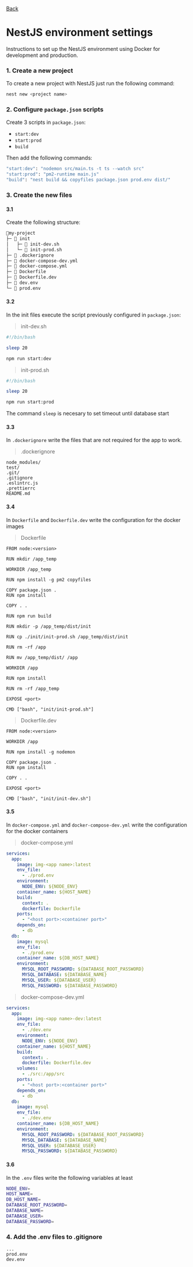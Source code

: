 [Back](../NestJS.md)

# NestJS environment settings

Instructions to set up the NestJS environment using Docker for development and production.


### 1. Create a new project
To create a new project with NestJS just run the following command:

```bash
nest new <project name>
```

### 2. Configure `package.json` scripts
Create 3 scripts in `package.json`:

- `start:dev`
- `start:prod`
- `build`

Then add the following commands:

```bash
"start:dev": "nodemon src/main.ts -t ts --watch src"
"start:prod": "pm2-runtime main.js"
"build": "nest build && copyfiles package.json prod.env dist/"
```

### 3. Create the new files
#### 3.1
Create the following structure:

```bash
📂my-project
├─ 📂 init
│   ├─ 📄 init-dev.sh
│   └─ 📄 init-prod.sh
├─ 📄 .dockerignore
├─ 📄 docker-compose-dev.yml
├─ 📄 docker-compose.yml
├─ 📄 Dockerfile
├─ 📄 Dockerfile.dev
├─ 📄 dev.env
└─ 📄 prod.env
```

#### 3.2
In the init files execute the script previously configured in `package.json`:

> init-dev.sh
```bash
#!/bin/bash

sleep 20

npm run start:dev
```

> init-prod.sh
```bash
#!/bin/bash

sleep 20

npm run start:prod
```

The command `sleep` is necesary to set timeout until database start

#### 3.3
In `.dockerignore` write the files that are not required for the app to work.

> .dockerignore
```
node_modules/
test/
.git/
.gitignore
.eslintrc.js
.prettierrc
README.md
```

#### 3.4
In `Dockerfile` and `Dockerfile.dev` write the configuration for the docker images

> Dockerfile
```docker
FROM node:<version>

RUN mkdir /app_temp

WORKDIR /app_temp

RUN npm install -g pm2 copyfiles

COPY package.json .
RUN npm install

COPY . .

RUN npm run build

RUN mkdir -p /app_temp/dist/init

RUN cp ./init/init-prod.sh /app_temp/dist/init

RUN rm -rf /app

RUN mv /app_temp/dist/ /app

WORKDIR /app

RUN npm install

RUN rm -rf /app_temp

EXPOSE <port>

CMD ["bash", "init/init-prod.sh"]
```

> Dockerfile.dev
```docker
FROM node:<version>

WORKDIR /app

RUN npm install -g nodemon

COPY package.json .
RUN npm install

COPY . .

EXPOSE <port>

CMD ["bash", "init/init-dev.sh"]
```

#### 3.5
In `docker-compose.yml` and `docker-compose-dev.yml` write the configuration for the docker containers

> docker-compose.yml
```yaml
services:
  app:
    image: img-<app name>:latest
    env_file:
      - ./prod.env
    environment:
      NODE_ENV: ${NODE_ENV}
    container_name: ${HOST_NAME}
    build:
      context: .
      dockerfile: Dockerfile
    ports:
      - "<host port>:<container port>"
    depends_on:
      - db
  db:
    image: mysql
    env_file:
      - ./prod.env
    container_name: ${DB_HOST_NAME}
    environment:
      MYSQL_ROOT_PASSWORD: ${DATABASE_ROOT_PASSWORD}
      MYSQL_DATABASE: ${DATABASE_NAME}
      MYSQL_USER: ${DATABASE_USER}
      MYSQL_PASSWORD: ${DATABASE_PASSWORD}
```

> docker-compose-dev.yml
```yaml
services:
  app:
    image: img-<app name>-dev:latest
    env_file:
      - ./dev.env
    environment:
      NODE_ENV: ${NODE_ENV}
    container_name: ${HOST_NAME}
    build:
      context: .
      dockerfile: Dockerfile.dev
    volumes:
      - ./src:/app/src
    ports:
      - "<host port>:<container port>"
    depends_on:
      - db
  db:
    image: mysql
    env_file:
      - ./dev.env
    container_name: ${DB_HOST_NAME}
    environment:
      MYSQL_ROOT_PASSWORD: ${DATABASE_ROOT_PASSWORD}
      MYSQL_DATABASE: ${DATABASE_NAME}
      MYSQL_USER: ${DATABASE_USER}
      MYSQL_PASSWORD: ${DATABASE_PASSWORD}
```

#### 3.6
In the `.env` files write the following variables at least

```bash
NODE_ENV=
HOST_NAME=
DB_HOST_NAME=
DATABASE_ROOT_PASSWORD=
DATABASE_NAME=
DATABASE_USER=
DATABASE_PASSWORD=
```

### 4. Add the .env files to .gitignore
```
...
prod.env
dev.env
```